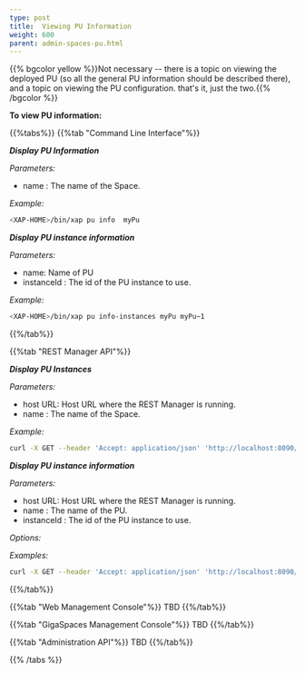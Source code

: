 ```yaml
---
type: post
title:  Viewing PU Information
weight: 600
parent: admin-spaces-pu.html
---
```

 
 
{{% bgcolor yellow %}}Not necessary -- there is a topic on viewing the deployed PU (so all the general PU information should be described there), and a topic on viewing the PU configuration. that's it, just the two.{{% /bgcolor %}}

**To view PU information:**

  
{{%tabs%}}
{{%tab "Command Line Interface"%}}

***Display PU Information***

_Parameters:_<br> 

- name : The name of the Space.
  

*Example:*

```bash
<XAP-HOME>/bin/xap pu info  myPu
```
 
  
***Display PU instance information***

_Parameters:_<br> 

- name: Name of PU
- instanceId : The id of the PU instance to use.

 
*Example:*
 
```bash
<XAP-HOME>/bin/xap pu info-instances myPu myPu~1
```
 
{{%/tab%}}

{{%tab "REST Manager API"%}}

***Display PU Instances***

_Parameters:_<br>

- host URL: Host URL   where the REST Manager is running.<br>
- name : The name of the Space.

 
*Example:*

```bash
curl -X GET --header 'Accept: application/json' 'http://localhost:8090/v1/deployments/myPu/instances'
```
 
***Display PU instance information***

_Parameters:_<br> 

- host URL: Host URL   where the REST Manager is running.<br>
- name : The name of the PU.<br>
- instanceId : The id of the PU instance to use.

_Options:_<br>
 
*Examples:*
 
```bash
curl -X GET --header 'Accept: application/json' 'http://localhost:8090/v1/deployments/myPu/instances/myPu~1'
```
 
{{%/tab%}}


{{%tab "Web Management Console"%}}
TBD
{{%/tab%}}


{{%tab "GigaSpaces Management Console"%}}
TBD
{{%/tab%}}


{{%tab "Administration API"%}}
TBD
{{%/tab%}}

{{% /tabs %}}

